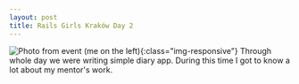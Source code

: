 ```yaml
---
layout: post
title: Rails Girls Kraków Day 2
---
```

![Photo from event (me on the left)](/_site/images/photo-from-rails-girls-event.jpg){:class="img-responsive"}
Through whole day we were writing simple diary app. During this time I got to know a lot about my mentor's work.
